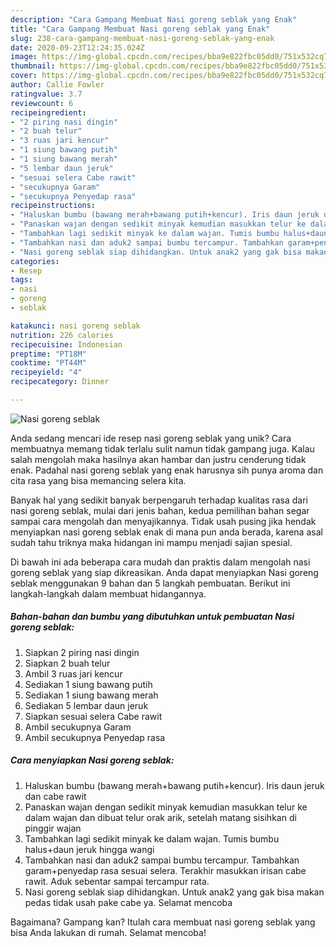```yaml
---
description: "Cara Gampang Membuat Nasi goreng seblak yang Enak"
title: "Cara Gampang Membuat Nasi goreng seblak yang Enak"
slug: 238-cara-gampang-membuat-nasi-goreng-seblak-yang-enak
date: 2020-09-23T12:24:35.024Z
image: https://img-global.cpcdn.com/recipes/bba9e822fbc05dd0/751x532cq70/nasi-goreng-seblak-foto-resep-utama.jpg
thumbnail: https://img-global.cpcdn.com/recipes/bba9e822fbc05dd0/751x532cq70/nasi-goreng-seblak-foto-resep-utama.jpg
cover: https://img-global.cpcdn.com/recipes/bba9e822fbc05dd0/751x532cq70/nasi-goreng-seblak-foto-resep-utama.jpg
author: Callie Fowler
ratingvalue: 3.7
reviewcount: 6
recipeingredient:
- "2 piring nasi dingin"
- "2 buah telur"
- "3 ruas jari kencur"
- "1 siung bawang putih"
- "1 siung bawang merah"
- "5 lembar daun jeruk"
- "sesuai selera Cabe rawit"
- "secukupnya Garam"
- "secukupnya Penyedap rasa"
recipeinstructions:
- "Haluskan bumbu (bawang merah+bawang putih+kencur). Iris daun jeruk dan cabe rawit"
- "Panaskan wajan dengan sedikit minyak kemudian masukkan telur ke dalam wajan dan dibuat telur orak arik, setelah matang sisihkan di pinggir wajan"
- "Tambahkan lagi sedikit minyak ke dalam wajan. Tumis bumbu halus+daun jeruk hingga wangi"
- "Tambahkan nasi dan aduk2 sampai bumbu tercampur. Tambahkan garam+penyedap rasa sesuai selera. Terakhir masukkan irisan cabe rawit. Aduk sebentar sampai tercampur rata."
- "Nasi goreng seblak siap dihidangkan. Untuk anak2 yang gak bisa makan pedas tidak usah pake cabe ya. Selamat mencoba"
categories:
- Resep
tags:
- nasi
- goreng
- seblak

katakunci: nasi goreng seblak 
nutrition: 226 calories
recipecuisine: Indonesian
preptime: "PT18M"
cooktime: "PT44M"
recipeyield: "4"
recipecategory: Dinner

---
```



![Nasi goreng seblak](https://img-global.cpcdn.com/recipes/bba9e822fbc05dd0/751x532cq70/nasi-goreng-seblak-foto-resep-utama.jpg)

Anda sedang mencari ide resep nasi goreng seblak yang unik? Cara membuatnya memang tidak terlalu sulit namun tidak gampang juga. Kalau salah mengolah maka hasilnya akan hambar dan justru cenderung tidak enak. Padahal nasi goreng seblak yang enak harusnya sih punya aroma dan cita rasa yang bisa memancing selera kita.



Banyak hal yang sedikit banyak berpengaruh terhadap kualitas rasa dari nasi goreng seblak, mulai dari jenis bahan, kedua pemilihan bahan segar sampai cara mengolah dan menyajikannya. Tidak usah pusing jika hendak menyiapkan nasi goreng seblak enak di mana pun anda berada, karena asal sudah tahu triknya maka hidangan ini mampu menjadi sajian spesial.


Di bawah ini ada beberapa cara mudah dan praktis dalam mengolah nasi goreng seblak yang siap dikreasikan. Anda dapat menyiapkan Nasi goreng seblak menggunakan 9 bahan dan 5 langkah pembuatan. Berikut ini langkah-langkah dalam membuat hidangannya.

<!--inarticleads1-->

##### Bahan-bahan dan bumbu yang dibutuhkan untuk pembuatan Nasi goreng seblak:

1. Siapkan 2 piring nasi dingin
1. Siapkan 2 buah telur
1. Ambil 3 ruas jari kencur
1. Sediakan 1 siung bawang putih
1. Sediakan 1 siung bawang merah
1. Sediakan 5 lembar daun jeruk
1. Siapkan sesuai selera Cabe rawit
1. Ambil secukupnya Garam
1. Ambil secukupnya Penyedap rasa




<!--inarticleads2-->

##### Cara menyiapkan Nasi goreng seblak:

1. Haluskan bumbu (bawang merah+bawang putih+kencur). Iris daun jeruk dan cabe rawit
1. Panaskan wajan dengan sedikit minyak kemudian masukkan telur ke dalam wajan dan dibuat telur orak arik, setelah matang sisihkan di pinggir wajan
1. Tambahkan lagi sedikit minyak ke dalam wajan. Tumis bumbu halus+daun jeruk hingga wangi
1. Tambahkan nasi dan aduk2 sampai bumbu tercampur. Tambahkan garam+penyedap rasa sesuai selera. Terakhir masukkan irisan cabe rawit. Aduk sebentar sampai tercampur rata.
1. Nasi goreng seblak siap dihidangkan. Untuk anak2 yang gak bisa makan pedas tidak usah pake cabe ya. Selamat mencoba




Bagaimana? Gampang kan? Itulah cara membuat nasi goreng seblak yang bisa Anda lakukan di rumah. Selamat mencoba!
